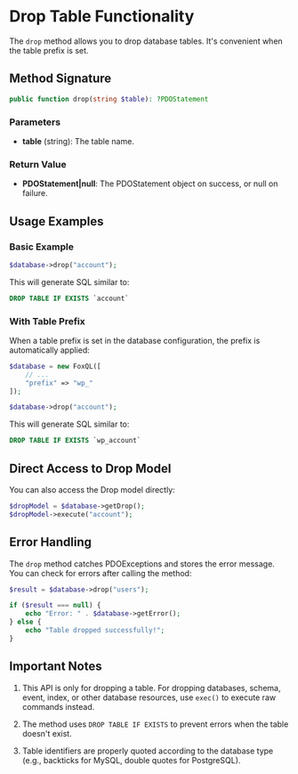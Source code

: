 # Drop Table Functionality

The `drop` method allows you to drop database tables. It's convenient when the table prefix is set.

## Method Signature

```php
public function drop(string $table): ?PDOStatement
```

### Parameters

- **table** (string): The table name.

### Return Value

- **PDOStatement|null**: The PDOStatement object on success, or null on failure.

## Usage Examples

### Basic Example

```php
$database->drop("account");
```

This will generate SQL similar to:

```sql
DROP TABLE IF EXISTS `account`
```

### With Table Prefix

When a table prefix is set in the database configuration, the prefix is automatically applied:

```php
$database = new FoxQL([
    // ...
    "prefix" => "wp_"
]);

$database->drop("account");
```

This will generate SQL similar to:

```sql
DROP TABLE IF EXISTS `wp_account`
```

## Direct Access to Drop Model

You can also access the Drop model directly:

```php
$dropModel = $database->getDrop();
$dropModel->execute("account");
```

## Error Handling

The `drop` method catches PDOExceptions and stores the error message. You can check for errors after calling the method:

```php
$result = $database->drop("users");

if ($result === null) {
    echo "Error: " . $database->getError();
} else {
    echo "Table dropped successfully!";
}
```

## Important Notes

1. This API is only for dropping a table. For dropping databases, schema, event, index, or other database resources, use `exec()` to execute raw commands instead.

2. The method uses `DROP TABLE IF EXISTS` to prevent errors when the table doesn't exist.

3. Table identifiers are properly quoted according to the database type (e.g., backticks for MySQL, double quotes for PostgreSQL).